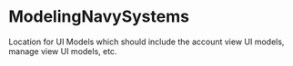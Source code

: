 # ModelingNavySystems

Location for UI Models which should include the account view UI models, manage view UI models, etc.

